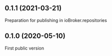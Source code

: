 ## 0.1.1 (2021-03-21)

Preparation for publishing in ioBroker.repositories

## 0.1.0 (2020-05-10)

First public version